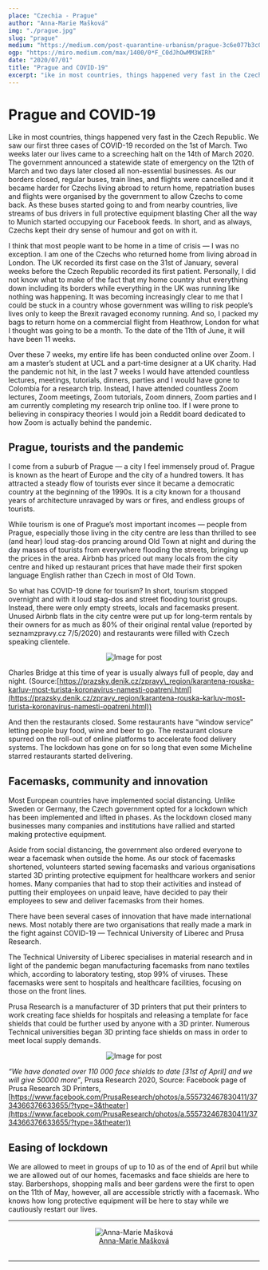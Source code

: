 ```yaml
---
place: "Czechia - Prague"
author: "Anna-Marie Mašková"
img: "./prague.jpg"
slug: "prague"
medium: "https://medium.com/post-quarantine-urbanism/prague-3c6e077b3c0f"
ogp: "https://miro.medium.com/max/1400/0*F_C0dJhOwMM3WIRh"
date: "2020/07/01"
title: "Prague and COVID-19"
excerpt: "ike in most countries, things happened very fast in the Czech Republic. We saw our first three cases of COVID-19 recorded on the 1st of March. Two weeks later our lives came to a screeching halt on the 14th of March 2020. The government announced a statewide state of emergency on the 12th of March and two days later closed all non-essential businesses. As our borders closed, regular buses, train lines, and flights were cancelled and it became harder for Czechs living abroad to return home, ..."
---
```


Prague and COVID-19
===================

Like in most countries, things happened very fast in the Czech Republic. We saw our first three cases of COVID-19 recorded on the 1st of March. Two weeks later our lives came to a screeching halt on the 14th of March 2020. The government announced a statewide state of emergency on the 12th of March and two days later closed all non-essential businesses. As our borders closed, regular buses, train lines, and flights were cancelled and it became harder for Czechs living abroad to return home, repatriation buses and flights were organised by the government to allow Czechs to come back. As these buses started going to and from nearby countries, live streams of bus drivers in full protective equipment blasting Cher all the way to Munich started occupying our Facebook feeds. In short, and as always, Czechs kept their dry sense of humour and got on with it.

I think that most people want to be home in a time of crisis — I was no exception. I am one of the Czechs who returned home from living abroad in London. The UK recorded its first case on the 31st of January, several weeks before the Czech Republic recorded its first patient. Personally, I did not know what to make of the fact that my home country shut everything down including its borders while everything in the UK was running like nothing was happening. It was becoming increasingly clear to me that I could be stuck in a country whose government was willing to risk people’s lives only to keep the Brexit ravaged economy running. And so, I packed my bags to return home on a commercial flight from Heathrow, London for what I thought was going to be a month. To the date of the 11th of June, it will have been 11 weeks.

Over these 7 weeks, my entire life has been conducted online over Zoom. I am a master’s student at UCL and a part-time designer at a UK charity. Had the pandemic not hit, in the last 7 weeks I would have attended countless lectures, meetings, tutorials, dinners, parties and I would have gone to Colombia for a research trip. Instead, I have attended countless Zoom lectures, Zoom meetings, Zoom tutorials, Zoom dinners, Zoom parties and I am currently completing my research trip online too. If I were prone to believing in conspiracy theories I would join a Reddit board dedicated to how Zoom is actually behind the pandemic.

**Prague, tourists and the pandemic**
-------------------------------------

I come from a suburb of Prague — a city I feel immensely proud of. Prague is known as the heart of Europe and the city of a hundred towers. It has attracted a steady flow of tourists ever since it became a democratic country at the beginning of the 1990s. It is a city known for a thousand years of architecture unravaged by wars or fires, and endless groups of tourists.

While tourism is one of Prague’s most important incomes — people from Prague, especially those living in the city centre are less than thrilled to see (and hear) loud stag-dos prancing around Old Town at night and during the day masses of tourists from everywhere flooding the streets, bringing up the prices in the area. Airbnb has priced out many locals from the city centre and hiked up restaurant prices that have made their first spoken language English rather than Czech in most of Old Town.

So what has COVID-19 done for tourism? In short, tourism stopped overnight and with it loud stag-dos and street flooding tourist groups. Instead, there were only empty streets, locals and facemasks present. Unused Airbnb flats in the city centre were put up for long-term rentals by their owners for as much as 80% of their original rental value (reported by seznamzpravy.cz 7/5/2020) and restaurants were filled with Czech speaking clientele.

<div style="display:flex; width:100%; justify-content: center">
    <img alt="Image for post" class="s t u ci ai" src="https://miro.medium.com/max/700/0*F_C0dJhOwMM3WIRh"/>
</div>

Charles Bridge at this time of year is usually always full of people, day and night. (Source:[https://prazsky.denik.cz/zpravy\_region/karantena-rouska-karluv-most-turista-koronavirus-namesti-opatreni.html](https://prazsky.denik.cz/zpravy_region/karantena-rouska-karluv-most-turista-koronavirus-namesti-opatreni.html))

And then the restaurants closed. Some restaurants have “window service” letting people buy food, wine and beer to go. The restaurant closure spurred on the roll-out of online platforms to accelerate food delivery systems. The lockdown has gone on for so long that even some Micheline starred restaurants started delivering.

**Facemasks, community and innovation**
---------------------------------------

Most European countries have implemented social distancing. Unlike Sweden or Germany, the Czech government opted for a lockdown which has been implemented and lifted in phases. As the lockdown closed many businesses many companies and institutions have rallied and started making protective equipment.

Aside from social distancing, the government also ordered everyone to wear a facemask when outside the home. As our stock of facemasks shortened, volunteers started sewing facemasks and various organisations started 3D printing protective equipment for healthcare workers and senior homes. Many companies that had to stop their activities and instead of putting their employees on unpaid leave, have decided to pay their employees to sew and deliver facemasks from their homes.

There have been several cases of innovation that have made international news. Most notably there are two organisations that really made a mark in the fight against COVID-19 — Technical University of Liberec and Prusa Research.

The Technical University of Liberec specialises in material research and in light of the pandemic began manufacturing facemasks from nano textiles which, according to laboratory testing, stop 99% of viruses. These facemasks were sent to hospitals and healthcare facilities, focusing on those on the front lines.

Prusa Research is a manufacturer of 3D printers that put their printers to work creating face shields for hospitals and releasing a template for face shields that could be further used by anyone with a 3D printer. Numerous Technical universities began 3D printing face shields on mass in order to meet local supply demands.

<div style="display:flex; width:100%; justify-content: center">
    <img alt="Image for post" class="s t u ci ai" src="https://miro.medium.com/max/700/0*7Yf8G1bYsu90qHcf"/>
</div>

_“We have donated over 110 000 face shields to date \[31st of April\] and we will give 50000 more”_, Prusa Research 2020, Source: Facebook page of Prusa Research 3D Printers, [https://www.facebook.com/PrusaResearch/photos/a.555732467830411/3734366376633655/?type=3&theater](https://www.facebook.com/PrusaResearch/photos/a.555732467830411/3734366376633655/?type=3&theater))

**Easing of lockdown**
----------------------

We are allowed to meet in groups of up to 10 as of the end of April but while we are allowed out of our homes, facemasks and face shields are here to stay. Barbershops, shopping malls and beer gardens were the first to open on the 11th of May, however, all are accessible strictly with a facemask. Who knows how long protective equipment will be here to stay while we cautiously restart our lives.


---

<div style="display: flex; margin-bottom: 2rem">
    <div style="margin: 0 auto; text-align: center">
        <img alt="Anna-Marie Mašková" src="https://miro.medium.com/fit/c/96/96/0*V1QBqTZglZDEV3Do.jpg"/>
        <br/>
        <a href="https://medium.com/@annamarie.maskova?source=post_page-----3c6e077b3c0f----------------------">Anna-Marie Mašková</a>
    </div>
</div>

---